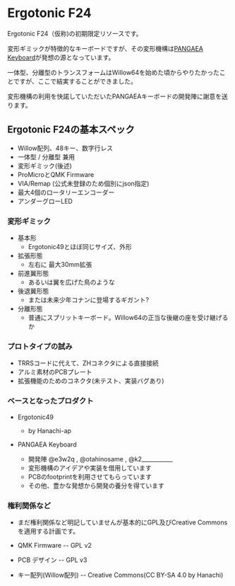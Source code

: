 # Ergotonic F24


Ergotonic F24（仮称)の初期限定リソースです。

変形ギミックが特徴的なキーボードですが、その変形機構は[PANGAEA Keyboard](https://github.com/e3w2q/Pangaea-keyboard)が発想の源となっています。

一体型、分離型のトランスフォームはWillow64を始めた頃からやりたかったことですが、ここで結実することができました。

変形機構の利用を快諾していただいたPANGAEAキーボードの開発陣に謝意を送ります。


## Ergotonic F24の基本スペック
  - Willow配列、48キー、数字行レス
  - 一体型 / 分離型 兼用
  - 変形ギミック(後述)
  - ProMicroとQMK Firmware
  - VIA/Remap (公式未登録のため個別にjson指定)
  - 最大4個のロータリーエンコーダー
  - アンダーグローLED

### 変形ギミック
  -  基本形
     -  Ergotonic49とほぼ同じサイズ、外形
  -  拡張形態
     -  左右に 最大30mm拡張
  -  前進翼形態
     -  あるいは翼を広げた鳥のような
  -  後退翼形態
     -  または未来少年コナンに登場するギガント?
  -  分離形態
     -  普通にスプリットキーボード。Willow64の正当な後継の座を受け継げるか
  
### プロトタイプの試み
  - TRRSコードに代えて、ZHコネクタによる直接接続
  - アルミ素材のPCBプレート
  - 拡張機能のためのコネクタ(未テスト、実装バグあり)

### ベースとなったプロダクト
  - Ergotonic49 
    - by Hanachi-ap

  - PANGAEA Keyboard
    - 開発陣 @e3w2q , @otahinosame , @k2___________ 
    - 変形機構のアイデアや実装を借用しています
    - PCBのfootprintを利用させてもらっています
    - その他、豊かな発想から開発の養分を得ています

### 権利関係など
   - まだ権利関係など明記していませんが基本的にGPL及びCreative Commonsを適用する計画です。

  - QMK Firmware -- GPL v2
  - PCB デザイン -- GPL v3
  - キー配列(Willow配列) -- Creative Commons(CC BY-SA 4.0 by Hanachi)

